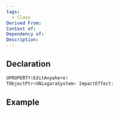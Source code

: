 ```yaml
---
tags:
  - Class
Derived From: 
Context of: 
Dependency of: 
Description:
---
```


## Declaration

```cpp
UPROPERTY(EditAnywhere)
TObjectPtr<UNiagaraSystem> ImpactEffect;
```

## Example

```cpp
```
